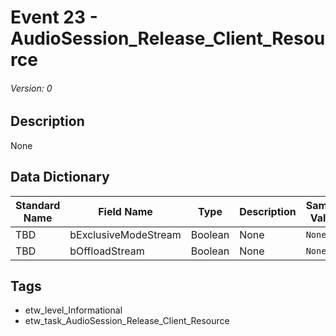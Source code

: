 # Event 23 - AudioSession_Release_Client_Resource
###### Version: 0

## Description
None

## Data Dictionary
|Standard Name|Field Name|Type|Description|Sample Value|
|---|---|---|---|---|
|TBD|bExclusiveModeStream|Boolean|None|`None`|
|TBD|bOffloadStream|Boolean|None|`None`|

## Tags
* etw_level_Informational
* etw_task_AudioSession_Release_Client_Resource